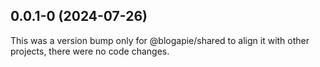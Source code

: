 ## 0.0.1-0 (2024-07-26)

This was a version bump only for @blogapie/shared to align it with other projects, there were no code changes.